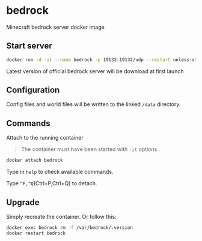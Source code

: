 # bedrock

Minecraft bedrock server docker image

## Start server

``` bash
docker run -d -it --name bedrock -p 19132:19132/udp --restart unless-stopped -v /var/opt/bedrock:/data seancheung/bedrock
```

Latest version of official bedrock server will be download at first launch

## Configuration

Config files and world files will be written to the linked `/data` directory.

## Commands

Attach to the running container

> The container must have been started with `-it` options

```bash
docker attach bedrock
```

Type in `help` to check available commands.

Type `^P,^Q`(Ctrl+P,Ctrl+Q) to detach.

## Upgrade

Simply recreate the container. Or follow this:

```bash
docker exec bedrock rm -f /var/bedrock/.version
docker restart bedrock
```
